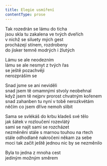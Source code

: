 ```yaml
---
title: Elegie usmíření
contentType: prose
---
```


Tak rozedrán se lámu do ticha  
jsou skla tu zakalena ve tvých dveřích  
v nichž se siluety mých gest  
procházejí stínem, rozdrobeny  
do jisker temně modrých i žlutých

Lámu se ale neodezním  
lámu se ale nesmyt z tvých řas  
se ještě pozachvěji  
nerozpráším se

Snad jsme se ani neviděli  
snad jsem tě omamnými stvoly neobehnal  
když jsem tě nejprv prorost chvatným kořenem  
snad zahanben tu nyní v tobě nerozkvétám  
něčím co jsem dříve nemoh slíbit

Sama se svlékáš do krbu kladeš své tělo  
jak šátek v rozloučení rozevlátý  
sami se najít sami se rozcházet  
nezměněni stále s marnou touhou na rtech  
stále odhodlaně nakročeni někam za sebe  
moci tak začít ještě jednou nic by se nezměnilo

Byla to jedna z mnoha cest  
jediným možným směrem
